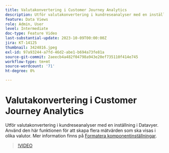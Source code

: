 ```yaml
---
title: Valutakonvertering i Customer Journey Analytics
description: Utför valutakonvertering i kundreseanalyser med en inställning i Datavyer. Använd den här funktionen för att skapa flera mätvärden som ska visas i olika valutor.
feature: Data Views
role: Admin, User
level: Intermediate
doc-type: Feature Video
last-substantial-update: 2023-10-09T00:00:00Z
jira: KT-14125
thumbnail: 3424816.jpeg
exl-id: 97a93244-a7fd-46d2-abe1-b694a73fe81a
source-git-commit: 2aeecb4a482f04798a943e20ef735110f414e745
workflow-type: tm+mt
source-wordcount: '71'
ht-degree: 0%

---
```


# Valutakonvertering i Customer Journey Analytics

Utför valutakonvertering i kundreseanalyser med en inställning i Datavyer. Använd den här funktionen för att skapa flera mätvärden som ska visas i olika valutor. Mer information finns på [Formatera komponentinställningar](https://experienceleague.adobe.com/docs/analytics-platform/using/cja-dataviews/component-settings/format.html?lang=en#currency).

>[!VIDEO](https://video.tv.adobe.com/v/3424816/?learn=on)
